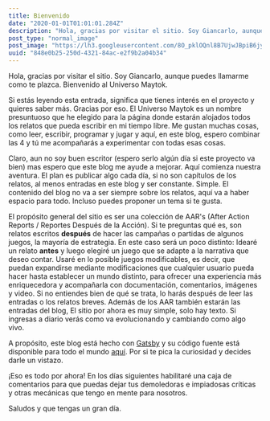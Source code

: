 ```yaml
---
title: Bienvenido
date: "2020-01-01T01:01:01.284Z"
description: "Hola, gracias por visitar el sitio. Soy Giancarlo, aunque puedes llamarme como te plazca. Bienvenido al Universo Maytok."
post_type: "normal_image"
post_image: "https://lh3.googleusercontent.com/8O_pklOQnl8B7UjwJBpiB6jy--4W9V1dmR_uED0iVvY8QNKHrYDR2irvk4TDZfrDLxoyw8eUDgKflV33fm7okCNJ-IHNRBIOJB6CwmOx6NAq56Kq4UQMT6tVSaY452uS9it4bFZ2UPNet1PANblcGmUPrKMbXvSts5BlLxRL9AVD2Bhb1fJ5fRnOQiRUONHgDWDHBp7KT-Ngzz99ZvxKaGZ74cpIVh_IyCVieVQlNskZZUb3j5aZktNrdfSYugIlm96-kVPUwDMXqGq0XKrKYPwytG9q_KsOntrq3FPUscr59hIEoTshCWbvplawe4w7ZS-HTzFulezpa8K55AuTu3Ou-Rh0MhD1KK2xQC-qW_sJ_92WITRoHNxa66ACi3uo1hphwv9bZNWMuMAfKkMreyCNAVX8F03ieU_NQPAhLjsXmA5idNQ9sEknjKtZa2wo5eqRCBoUeu2GUGfXjL5PTz4JiTGPViCAXwSgDGABpsS2svnhgyzDpK7a6RM8t_8XD2KMAno3ztwwRVo-Khm4zl64vL7HYAV-IA3RNGl5UGJlU0KpbVb9uMGPJl_Wxg0iS_WrJsCIj4wS7N2r9738iB0KecTP2OsJhY4Fm3mWpWTpI6i1PVXOZK3fHWJ8KaVkPeyBoVL8jQVNECFjDYZG9Gva8RU1j2Rp-aGpmalme-K3qr_GqtptfNf-P8JxSEIo8B22ajtx8Ci0FO1nv_AkiO7ymg3RiyBv18LvRKTHwrlQ2Tsz=w1280-h400-no"
uuid: "848e0b25-250d-4321-84ac-e2f9b2a04b34"
---
```


Hola, gracias por visitar el sitio. Soy Giancarlo, aunque puedes llamarme como te plazca. Bienvenido al Universo Maytok.

Si estás leyendo esta entrada, significa que tienes interés en el proyecto y quieres saber más. Gracias por eso. El Universo Maytok es un nombre presuntuoso que he elegido para la página donde estarán alojados todos los relatos que pueda escribir en mi tiempo libre. Me gustan muchas cosas, como leer, escribir, programar y jugar y aquí, en este blog, espero combinar las 4 y tú me acompañarás a experimentar con todas esas cosas.

Claro, aun no soy buen escritor (espero serlo algún día si este proyecto va bien) mas espero que este blog me ayude a mejorar. Aquí comienza nuestra aventura. El plan es publicar algo cada día, si no son capítulos de los relatos, al menos entradas en este blog y ser constante. Simple. El contenido del blog no va a ser siempre sobre los relatos, aquí va a haber espacio para todo. Incluso puedes proponer un tema si te gusta.

El propósito general del sitio es ser una colección de AAR's (After Action Reports / Reportes Después de la Acción). Si te preguntas qué es, son relatos escritos __después__ de hacer las campañas o partidas de algunos juegos, la mayoría de estrategia. En este caso será un poco distinto: Idearé un relato __antes__ y luego elegiré un juego que se adapte a la narrativa que deseo contar. Usaré en lo posible juegos modificables, es decir, que puedan expandirse mediante modificaciones que cualquier usuario pueda hacer hasta establecer un mundo distinto, para ofrecer una experiencia más enriquecedora y acompañarla con documentación, comentarios, imágenes y video. Si no entiendes bien de qué se trata, lo harás después de leer las entradas o los relatos breves. Además de los AAR también estarán las entradas del blog,  El sitio por ahora es muy simple, solo hay texto. Si ingresas a diario verás como va evolucionando y cambiando como algo vivo.

A propósito, este blog está hecho con [Gatsby](https://www.gatsbyjs.org/) y su código fuente está disponible para todo el mundo [aquí](https://github.com/KhanMaytok/maytok_gatsby). Por si te pica la curiosidad y decides darle un vistazo.

¡Eso es todo por ahora! En los días siguientes habilitaré una caja de comentarios para que puedas dejar tus demoledoras e impiadosas críticas y otras mecánicas que tengo en mente para nosotros.

Saludos y que tengas un gran día.
